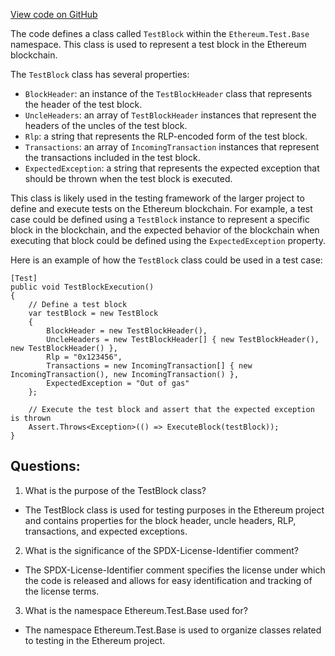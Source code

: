[View code on GitHub](https://github.com/nethermindeth/nethermind/Ethereum.Test.Base/TestBlock.cs)

The code defines a class called `TestBlock` within the `Ethereum.Test.Base` namespace. This class is used to represent a test block in the Ethereum blockchain. 

The `TestBlock` class has several properties:
- `BlockHeader`: an instance of the `TestBlockHeader` class that represents the header of the test block.
- `UncleHeaders`: an array of `TestBlockHeader` instances that represent the headers of the uncles of the test block.
- `Rlp`: a string that represents the RLP-encoded form of the test block.
- `Transactions`: an array of `IncomingTransaction` instances that represent the transactions included in the test block.
- `ExpectedException`: a string that represents the expected exception that should be thrown when the test block is executed.

This class is likely used in the testing framework of the larger project to define and execute tests on the Ethereum blockchain. For example, a test case could be defined using a `TestBlock` instance to represent a specific block in the blockchain, and the expected behavior of the blockchain when executing that block could be defined using the `ExpectedException` property. 

Here is an example of how the `TestBlock` class could be used in a test case:

```
[Test]
public void TestBlockExecution()
{
    // Define a test block
    var testBlock = new TestBlock
    {
        BlockHeader = new TestBlockHeader(),
        UncleHeaders = new TestBlockHeader[] { new TestBlockHeader(), new TestBlockHeader() },
        Rlp = "0x123456",
        Transactions = new IncomingTransaction[] { new IncomingTransaction(), new IncomingTransaction() },
        ExpectedException = "Out of gas"
    };

    // Execute the test block and assert that the expected exception is thrown
    Assert.Throws<Exception>(() => ExecuteBlock(testBlock));
}
```
## Questions: 
 1. What is the purpose of the TestBlock class?
- The TestBlock class is used for testing purposes in the Ethereum project and contains properties for the block header, uncle headers, RLP, transactions, and expected exceptions.

2. What is the significance of the SPDX-License-Identifier comment?
- The SPDX-License-Identifier comment specifies the license under which the code is released and allows for easy identification and tracking of the license terms.

3. What is the namespace Ethereum.Test.Base used for?
- The namespace Ethereum.Test.Base is used to organize classes related to testing in the Ethereum project.